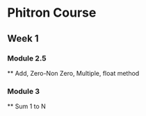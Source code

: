 # Phitron Course

## Week 1

### Module 2.5
** Add, Zero-Non Zero, Multiple, float method

### Module 3
** Sum 1 to N



